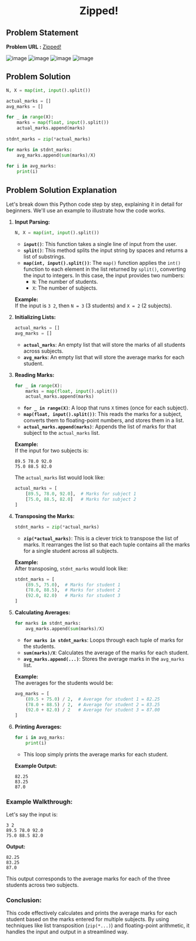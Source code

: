 <h1 align='center'>Zipped!</h1>

## Problem Statement

**Problem URL :** [Zipped!](https://www.hackerrank.com/challenges/zipped/problem?isFullScreen=true)

![image](https://github.com/user-attachments/assets/76959829-32d5-478d-b95d-1e77eda69684)
![image](https://github.com/user-attachments/assets/74a2fdc8-4a83-4408-b89e-e775ffda61d8)
![image](https://github.com/user-attachments/assets/39131802-05cb-4910-998e-c1e23b6dc49a)
![image](https://github.com/user-attachments/assets/4fe71cfb-978b-4eb2-982e-b25b0f5c19f9)

## Problem Solution
```py
N, X = map(int, input().split())

actual_marks = []
avg_marks = []

for _ in range(X):
    marks = map(float, input().split())
    actual_marks.append(marks)
    
stdnt_marks = zip(*actual_marks)

for marks in stdnt_marks:
    avg_marks.append(sum(marks)/X)
    
for i in avg_marks:
    print(i)
```

## Problem Solution Explanation
Let's break down this Python code step by step, explaining it in detail for beginners. We'll use an example to illustrate how the code works.

1. **Input Parsing:**
   ```python
   N, X = map(int, input().split())
   ```
   - **`input()`**: This function takes a single line of input from the user.
   - **`split()`**: This method splits the input string by spaces and returns a list of substrings.
   - **`map(int, input().split())`**: The `map()` function applies the `int()` function to each element in the list returned by `split()`, converting the input to integers. In this case, the input provides two numbers:
     - `N`: The number of students.
     - `X`: The number of subjects.

   **Example:**  
   If the input is `3 2`, then `N = 3` (3 students) and `X = 2` (2 subjects).

2. **Initializing Lists:**
   ```python
   actual_marks = []
   avg_marks = []
   ```
   - **`actual_marks`**: An empty list that will store the marks of all students across subjects.
   - **`avg_marks`**: An empty list that will store the average marks for each student.

3. **Reading Marks:**
   ```python
   for _ in range(X):
       marks = map(float, input().split())
       actual_marks.append(marks)
   ```
   - **`for _ in range(X)`**: A loop that runs `X` times (once for each subject).
   - **`map(float, input().split())`**: This reads the marks for a subject, converts them to floating-point numbers, and stores them in a list.
   - **`actual_marks.append(marks)`**: Appends the list of marks for that subject to the `actual_marks` list.

   **Example:**  
   If the input for two subjects is:
   ```
   89.5 78.0 92.0
   75.0 88.5 82.0
   ```
   The `actual_marks` list would look like:
   ```python
   actual_marks = [
       [89.5, 78.0, 92.0],  # Marks for subject 1
       [75.0, 88.5, 82.0]   # Marks for subject 2
   ]
   ```

4. **Transposing the Marks:**
   ```python
   stdnt_marks = zip(*actual_marks)
   ```
   - **`zip(*actual_marks)`**: This is a clever trick to transpose the list of marks. It rearranges the list so that each tuple contains all the marks for a single student across all subjects.

   **Example:**  
   After transposing, `stdnt_marks` would look like:
   ```python
   stdnt_marks = [
       (89.5, 75.0),  # Marks for student 1
       (78.0, 88.5),  # Marks for student 2
       (92.0, 82.0)   # Marks for student 3
   ]
   ```

5. **Calculating Averages:**
   ```python
   for marks in stdnt_marks:
       avg_marks.append(sum(marks)/X)
   ```
   - **`for marks in stdnt_marks`**: Loops through each tuple of marks for the students.
   - **`sum(marks)/X`**: Calculates the average of the marks for each student.
   - **`avg_marks.append(...)`**: Stores the average marks in the `avg_marks` list.

   **Example:**  
   The averages for the students would be:
   ```python
   avg_marks = [
       (89.5 + 75.0) / 2,  # Average for student 1 = 82.25
       (78.0 + 88.5) / 2,  # Average for student 2 = 83.25
       (92.0 + 82.0) / 2   # Average for student 3 = 87.00
   ]
   ```

6. **Printing Averages:**
   ```python
   for i in avg_marks:
       print(i)
   ```
   - This loop simply prints the average marks for each student.

   **Example Output:**
   ```
   82.25
   83.25
   87.0
   ```

### Example Walkthrough:
Let's say the input is:
```
3 2
89.5 78.0 92.0
75.0 88.5 82.0
```

**Output:**
```
82.25
83.25
87.0
```

This output corresponds to the average marks for each of the three students across two subjects. 

### Conclusion:
This code effectively calculates and prints the average marks for each student based on the marks entered for multiple subjects. By using techniques like list transposition (`zip(*...)`) and floating-point arithmetic, it handles the input and output in a streamlined way.
